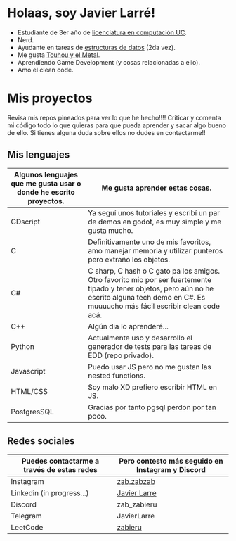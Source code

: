 # Holaas, soy Javier Larré!
- Estudiante de 3er año de [licenciatura en computación UC](https://cienciadelacomputacion.uc.cl/).
- Nerd.
- Ayudante en tareas de [estructuras de datos](https://github.com/IIC2133-PUC) (2da vez).
- Me gusta [Touhou y el Metal](https://www.youtube.com/watch?v=jyHcFPWjPq4).
- Aprendiendo Game Development (y cosas relacionadas a ello).
- Amo el clean code.

# Mis proyectos
Revisa mis repos pineados para ver lo que he hecho!!!! Criticar y comenta mi código todo lo que quieras para que pueda aprender y sacar algo bueno de ello. Si tienes alguna duda sobre ellos no dudes en contactarme!!

## Mis lenguajes

| Algunos lenguajes que me gusta usar o donde he escrito proyectos. | Me gusta aprender estas cosas. |
| ------------- | ------------- |
| GDscript | Ya seguí unos tutoriales y escribí un par de demos en godot, es muy simple y me gusta mucho. |
| C | Definitivamente uno de mis favoritos, amo manejar memoria y utilizar punteros pero extraño los objetos. |
| C# | C sharp, C hash o C gato pa los amigos. Otro favorito mio por ser fuertemente tipado y tener objetos, pero aún no he escrito alguna tech demo en C#. Es muuuucho más fácil escribir clean code acá. |
| C++ | Algún dia lo aprenderé... |
| Python | Actualmente uso y desarrollo el generador de tests para las tareas de EDD (repo privado). |
| Javascript | Puedo usar JS pero no me gustan las nested functions. |
| HTML/CSS | Soy malo XD prefiero escribir HTML en JS. |
| PostgresSQL | Gracias por tanto pgsql perdon por tan poco. |

## Redes sociales

| Puedes contactarme a través de estas redes | Pero contesto más seguido en Instagram y Discord |
| ------------- | ------------- |
| Instagram | [zab.zabzab](https://www.instagram.com/zab.zabzab/) |
| Linkedin (in progress...) | [Javier Larre](https://www.linkedin.com/in/javier-larre-57aaa82bb/) |
| Discord | zab_zabieru |
| Telegram | JavierLarre | 
| LeetCode | [zabieru](https://leetcode.com/u/zabieru/)
